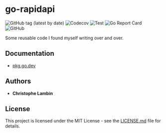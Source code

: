 # go-rapidapi
![GitHub tag (latest by date)](https://img.shields.io/github/v/tag/clambin/go-rapidapi?color=green&label=Release&style=plastic)
![Codecov](https://img.shields.io/codecov/c/gh/clambin/go-rapidapi?style=plastic)
![Test](https://github.com/clambin/go-rapidapi/workflows/Test/badge.svg)
![Go Report Card](https://goreportcard.com/badge/github.com/clambin/go-rapidapi)
![GitHub](https://img.shields.io/github/license/clambin/go-rapidapi?style=plastic)

Some reusable code I found myself writing over and over.

## Documentation
* [pkg.go.dev](https://pkg.go.dev/github.com/clambin/go-rapidapi)

## Authors

* **Christophe Lambin**

## License

This project is licensed under the MIT License - see the [LICENSE.md](LICENSE.md) file for details.